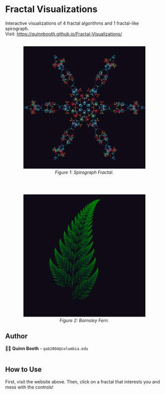 # Fractal Visualizations
Interactive visualizations of 4 fractal algorithms and 1 fractal-like spirograph.<br>
Visit: https://quinnbooth.github.io/Fractal-Visualizations/
<br><br>
<p align="center">
  <img src="./images/spirograph.PNG" alt="Spirograph." width="389" height="389">
  <br>
  <em>Figure 1: Spirograph Fractal.</em>
</p>
<br><br>
<p align="center">
  <img src="./images/fern.PNG" alt="Barnsley Fern." width="389" height="389">
  <br>
  <em>Figure 2: Barnsley Fern.</em>
</p>

<!-- Maybe put 4 fractals in 2x2 grid orientation and spirograph centered right below? -->

## Author

👨‍💻 **Quinn Booth** - `qab2004@columbia.edu`
<br><br>

## How to Use

First, visit the website above. Then, click on a fractal that interests you and mess with the controls!